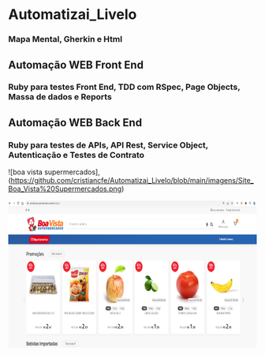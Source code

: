 # Automatizai_Livelo
### Mapa Mental, Gherkin e Html
## Automação WEB Front End
### Ruby para testes Front End, TDD com RSpec, Page Objects, Massa de dados e Reports
## Automação WEB Back End
### Ruby para testes de APIs, API Rest, Service Object, Autenticação e Testes de Contrato

![boa vista supermercados],(https://github.com/cristiancfe/Automatizai_Livelo/blob/main/imagens/Site_Boa_Vista%20Supermercados.png)

<p align="center">
  <img width="780" height="300" src="https://github.com/cristiancfe/Automatizai_Livelo/blob/main/imagens/Site_Boa_Vista%20Supermercados.png">
</p>

